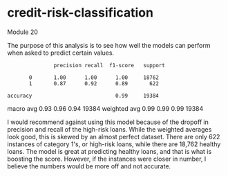 # credit-risk-classification

Module 20

The purpose of this analysis is to see how well the models can perform when asked to predict certain values. 

                   precision recall  f1-score   support

           0       1.00      1.00      1.00     18762
           1       0.87      0.92      0.89       622

    accuracy                           0.99     19384
   macro avg       0.93      0.96      0.94     19384
weighted avg       0.99      0.99      0.99     19384


I would recommend against using this model because of the dropoff in precision and recall of the high-risk loans. While the weighted averages look good, this is skewed by an almost perfect dataset. There are only 622 instances of category 1's, or high-risk loans, while there are 18,762 healthy loans. The model is great at predicting healthy loans, and that is what is boosting the score. However, if the instances were closer in number, I believe the numbers would be more off and not accurate. 
